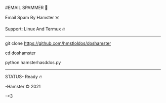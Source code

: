 #EMAIL SPAMMER 🤑

Email Spam By Hamster ☠️

Support: Linux And Termux 🔥

---------------------------------------------------

git clone https://github.com/hmstloldos/doshamster

cd doshamster

python hamsterhasddos.py

---------------------------------------------------

STATUS- Ready 🔥

-Hamster © 2021

-<3
